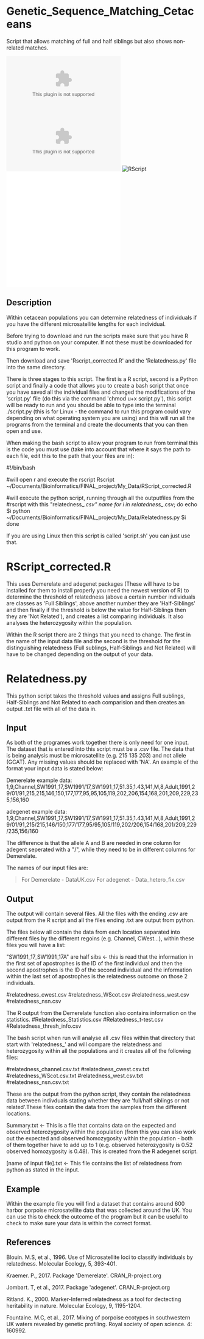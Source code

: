 # Genetic_Sequence_Matching_Cetaceans
Script that allows matching of full and half siblings but also shows non-related matches.

![Inputfile_Demerelate](DataUK.csv)
![Inputfile_adegenet](Data_Hetero_fix.csv)
![RScript](RScript_corrected.r)
![python](Relatedness.py)
![shell](Script.sh)

## Description
Within cetacean populations you can determine relatedness of individuals if you have the different microsatellite lengths for each individual.

Before trying to download and run the scripts make sure that you have R studio and python on your computer. If not these must be downloaded for this program to work.

Then download and save 'Rscript_corrected.R' and the 'Relatedness.py' file into the same directory.

There is three stages to this script. The first is a R script, second is a Python script and finally a code that allows you to create a bash script that once you have saved all the individual files and changed the modifications of the 'script.py' file (do this via the command 'chmod u+x script.py'), this script will be ready to run and you should be able to type into the terminal ./script.py (this is for Linux - the command to run this program could vary depending on what operating system you are using) and this will run all the programs from the terminal and create the documents that you can then open and use.

When making the bash script to allow your program to run from terminal this is the code you must use (take into account that where it says the path to each file, edit this to the path that your files are in):

#!/bin/bash

#will open r and execute the rscript
Rscript ~/Documents/Bioinformatics/FINAL_project/My_Data/RScript_corrected.R

#will execute the python script, running through all the outputfiles from the
#rscript with this "relatedness_*.csv" name
for i in relatedness_*.csv; do 
    echo $i
    python ~/Documents/Bioinformatics/FINAL_project/My_Data/Relatedness.py $i 
done

If you are using Linux then this script is called 'script.sh' you can just use that.

# RScript_corrected.R
This uses Demerelate and adegenet packages (These will have to be installed for them to install properly you need the newest version of R) to determine the threshold of relatedness (above a certain number individuals are classes as 'Full Siblings', above another number they are 'Half-Siblings' and then finally if the threshold is below the value for Half-Siblings then they are 'Not Related'), and creates a list comparing individuals. It also analyses the heterozygosity within the population.

Within the R script there are 2 things that you need to change. The first in the name of the input data file and the second is the threshold for the distinguishing relatedness (Full sublings, Half-Siblings and Not Related) will have to be changed depending on the output of your data. 

# Relatedness.py
This python script takes the threshold values and assigns Full sublings, Half-Siblings and Not Related to each comparision and then creates an output .txt file with all of the data in.

## Input
As both of the programes work together there is only need for one input. The dataset that is entered into this script must be a .csv file. The data that is being analysis must be microsatellite (e.g. 215 135 203) and not allele (GCAT). Any missing values should be replaced with 'NA'. An example of the format your input data is stated below:

Demerelate example data:
1,9,Channel,SW1991_17,SW1991/17,SW1991_17,51.35,1.43,141,M,8,Adult,1991,29/01/91,215,215,146,150,177,177,95,95,105,119,202,206,154,168,201,209,229,235,156,160

adegenet example data:
1,9,Channel,SW1991_17,SW1991/17,SW1991_17,51.35,1.43,141,M,8,Adult,1991,29/01/91,215/215,146/150,177/177,95/95,105/119,202/206,154/168,201/209,229/235,156/160

The difference is that the allele A and B are needed in one column for adegent seperated with a "/", while they need to be in different columns for Demerelate.

The names of our input files are: 
> For Demerelate - DataUK.csv
> For adegenet - Data_hetero_fix.csv 

## Output
The output will contain several files. All the files with the ending .csv are output from the R script and all the files ending .txt are output from python.

The files below all contain the data from each location separated into different files by the different regoins (e.g. Channel, CWest...), within these files you will have a list:

"SW1991_17_SW1991_17A" are half sibs <- this is read that the information in the first set of apostrophes is the ID of the first individual and then the second apostrophes is the ID of the second individual and the information within the last set of apostrophes is the relatedness outcome on those 2 individuals.

#relatedness_cwest.csv
#relatedness_WScot.csv
#relatedness_west.csv
#relatedness_nsn.csv 

The R output from the Demerelate function also contains information on the statistics.
#Relatedness_Statistics.csv
#Relatedness_t-test.csv
#Relatedness_thresh_info.csv

The bash script when run will analyse all .csv files within that directory that start with 'relatedness_' and will compare the relatedness and heterozygosity within all the populations and it creates all of the following files:

#relatedness_channel.csv.txt
#relatedness_cwest.csv.txt
#relatedness_WScot.csv.txt
#relatedness_west.csv.txt
#relatedness_nsn.csv.txt

These are the output from the python script, they contain the relatedness data between indivduals stating whether they are 'full/half siblings or not related'.These files contain the data from the samples from the different locations. 

Summary.txt <- This is a file that contains data on the expected and observed heterozygosity within the population (from this you can also work out the expected and observed homozygosity within the population - both of them together have to add up to 1 (e.g. observed heterozygosity is 0.52 observed homozygosity is 0.48). This is created from the R adegenet script.

[name of input file].txt <- This file contains the list of relatedness from python as stated in the input.

## Example 
Within the example file you will find a dataset that contains around 600 harbor porpoise microsatellite data that was collected around the UK. You can use this to check the outcome of the program but it can be useful to check to make sure your data is within the correct format.

## References
Blouin. M.S, et al., 1996. Use of Microsatellite loci to classify individuals by relatedness. Molecular Ecology, 5, 393-401.

Kraemer. P., 2017. Package 'Demerelate'. CRAN_R-project.org

Jombart. T, et al., 2017. Package 'adegenet'. CRAN_R-project.org

Ritland. K., 2000. Marker-Inferred relatedness as a tool for dectecting heritability in nature. Molecular Ecology, 9, 1195-1204.

Fountaine. M.C, et al., 2017. Mixing of porpoise ecotypes in southwestern UK waters revealed by genetic profiling. Royal society of open science. 4: 160992.
